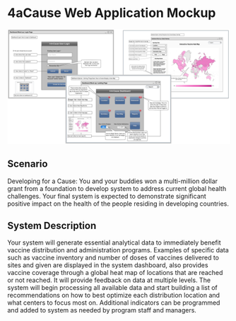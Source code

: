 # 4aCause Web Application Mockup

![](/images/readmeheader.png)

## Scenario
Developing for a Cause: You and your buddies won a multi-million dollar grant from a
foundation to develop system to address current global health challenges. Your final system
is expected to demonstrate significant positive impact on the health of the people residing in
developing countries.

## System Description
Your system will generate essential analytical data to immediately benefit vaccine
distribution and administration programs. Examples of specific data such as vaccine
inventory and number of doses of vaccines delivered to sites and given are displayed in the
system dashboard, also provides vaccine coverage through a global heat map of locations
that are reached or not reached. It will provide feedback on data at multiple levels. The
system will begin processing all available data and start building a list of recommendations
on how to best optimize each distribution location and what centers to focus most on.
Additional indicators can be programmed and added to system as needed by program staff
and managers.

